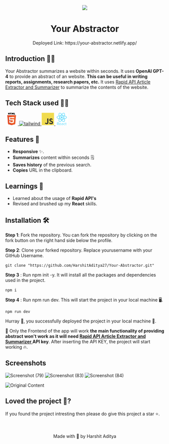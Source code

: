 <p align='center'><img src='https://github.com/HarshitAditya27/Your-Abstractor/assets/71604531/7f3cfb5d-73c4-43a2-b269-652d5cbfd523' width="250" ></p>
<h1 align='center'> Your Abstractor</h1> 
<p align='center'>Deployed Link: https://your-abstractor.netlify.app/ </p>

## Introduction 🐱‍💻
Your Abstractor summarizes a website within seconds. It uses **OpenAI GPT-4**
to provide an abstract of an website. **This can be useful in writing reports, assignments, research papers, etc.** It uses <a href="https://rapidapi.com/restyler/api/article-extractor-and-summarizer">Rapid API Article Extractor and Summarizer</a> to summarize the contents of the website. 

## Tech Stack used 👨‍💻
<p align="left"> 
  <a href="https://www.w3.org/html/" target="_blank"> <img src="https://raw.githubusercontent.com/devicons/devicon/master/icons/html5/html5-original-wordmark.svg" alt="html5" width="40" height="40"/> </a> 
  <a href="https://tailwindcss.com/" target="_blank"> <img src="https://www.vectorlogo.zone/logos/tailwindcss/tailwindcss-icon.svg" alt="tailwind" width="40" height="40"/> </a>
  <a href="https://developer.mozilla.org/en-US/docs/Web/JavaScript" target="_blank"> <img src="https://raw.githubusercontent.com/devicons/devicon/master/icons/javascript/javascript-original.svg" alt="javascript" width="40" height="40"/> </a>
<a href="https://reactjs.org/" target="_blank"> <img src="https://raw.githubusercontent.com/devicons/devicon/master/icons/react/react-original-wordmark.svg" alt="react" width="40" height="40"/> </a>

  ## Features 🧰

- **Responsive** ✨. 
- **Summarizes** content within seconds 🗒️
- **Saves history** of the previous search.
- **Copies** URL in the clipboard. 
## Learnings 📝
  
- Learned about the usage of **Rapid API's** 
- Revised and brushed up my **React** skills.
  
## Installation 🛠️
  **Step 1**: Fork the repository. You can fork the repository by clicking on the fork button on the right hand side below the profile.<br> 

  **Step 2**: Clone your forked repository. Replace yourusername with your GitHub Username. 
  
  ```
git clone "https://github.com/HarshitAditya27/Your-Abstractor.git"
``` 
  **Step 3** : Run npm init -y. It will install all the packages and dependencies used in the project. 
  
  ```
npm i
``` 
  **Step 4** : Run npm run dev. This will start the project in your local machine 🖥️.  
  
  ```
npm run dev
``` 
Hurray 🥳, you successfully deployed the project in your local machine 🎉.  
  
   🚨 Only the Frontend of the app will work **the main functionality of providing abstract won't work as it will need <a href="https://rapidapi.com/restyler/api/article-extractor-and-summarizer"> Rapid API Article Extractor and Summarizer </a> API key**. After inserting the API KEY, the project will start working 🔥.
  
  ## Screenshots  
![Screenshot (79)](https://github.com/HarshitAditya27/Your-Abstractor/assets/71604531/5f0538a6-8374-4b61-939a-43b7f6e9eea6)
![Screenshot (83)](https://github.com/HarshitAditya27/Your-Abstractor/assets/71604531/b620e93a-d71f-4ba2-b15b-f13a88a08534)
![Screenshot (84)](https://github.com/HarshitAditya27/Your-Abstractor/assets/71604531/107e0918-7a4e-48a7-b027-9d5cf69f31e4)

![Original Content](https://github.com/HarshitAditya27/Your-Abstractor/assets/71604531/51045644-53c8-4d10-9b8f-a7f2fa154861)


  ## Loved the project 💖? 
  
  If you found the project intresting then please do give this project a star ⭐. 
  <br> <br> <br>
   <p align="center" width="100%">
   Made with 💖 by Harshit Aditya   
</p>
